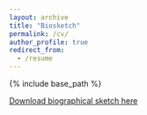 ```yaml
---
layout: archive
title: "Biosketch"
permalink: /cv/
author_profile: true
redirect_from:
  - /resume
---
```


{% include base_path %}

[Download biographical sketch here](http://academicpages.github.io/files/CV_2021_12_12.pdf)

